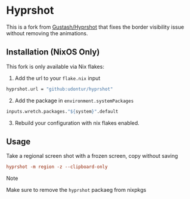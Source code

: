 # Hyprshot

This is a fork from [Gustash/Hyprshot](https://github.com/Gustash/Hyprshot) that fixes the border visibility issue without removing the animations. 

## Installation (NixOS Only)
This fork is only available via Nix flakes:
1. Add the url to your `flake.nix` input
```nix
hyprshot.url = "github:udontur/hyprshot"
```
2. Add the package in `environment.systemPackages`
```nix
inputs.wretch.packages."${system}".default
```
3. Rebuild your configuration with nix flakes enabled.

## Usage
Take a regional screen shot with a frozen screen, copy without saving
```conf
hyprshot -m region -z --clipboard-only
```

> [!NOTE]
> Make sure to remove the `hyprshot` packaeg from nixpkgs
